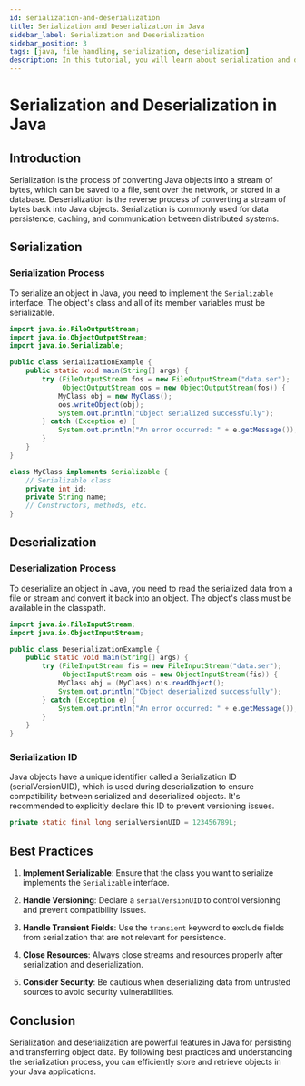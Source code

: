 ```yaml
---
id: serialization-and-deserialization
title: Serialization and Deserialization in Java
sidebar_label: Serialization and Deserialization
sidebar_position: 3
tags: [java, file handling, serialization, deserialization]
description: In this tutorial, you will learn about serialization and deserialization in Java. We will learn how to serialize and deserialize objects in Java using the `Serializable` interface and the `ObjectInputStream` and `ObjectOutputStream` classes.
---
```


# Serialization and Deserialization in Java

## Introduction

Serialization is the process of converting Java objects into a stream of bytes, which can be saved to a file, sent over the network, or stored in a database. Deserialization is the reverse process of converting a stream of bytes back into Java objects. Serialization is commonly used for data persistence, caching, and communication between distributed systems.

## Serialization

### Serialization Process

To serialize an object in Java, you need to implement the `Serializable` interface. The object's class and all of its member variables must be serializable.

```java
import java.io.FileOutputStream;
import java.io.ObjectOutputStream;
import java.io.Serializable;

public class SerializationExample {
    public static void main(String[] args) {
        try (FileOutputStream fos = new FileOutputStream("data.ser");
             ObjectOutputStream oos = new ObjectOutputStream(fos)) {
            MyClass obj = new MyClass();
            oos.writeObject(obj);
            System.out.println("Object serialized successfully");
        } catch (Exception e) {
            System.out.println("An error occurred: " + e.getMessage());
        }
    }
}

class MyClass implements Serializable {
    // Serializable class
    private int id;
    private String name;
    // Constructors, methods, etc.
}
```

## Deserialization

### Deserialization Process

To deserialize an object in Java, you need to read the serialized data from a file or stream and convert it back into an object. The object's class must be available in the classpath.

```java
import java.io.FileInputStream;
import java.io.ObjectInputStream;

public class DeserializationExample {
    public static void main(String[] args) {
        try (FileInputStream fis = new FileInputStream("data.ser");
             ObjectInputStream ois = new ObjectInputStream(fis)) {
            MyClass obj = (MyClass) ois.readObject();
            System.out.println("Object deserialized successfully");
        } catch (Exception e) {
            System.out.println("An error occurred: " + e.getMessage());
        }
    }
}
```

### Serialization ID

Java objects have a unique identifier called a Serialization ID (serialVersionUID), which is used during deserialization to ensure compatibility between serialized and deserialized objects. It's recommended to explicitly declare this ID to prevent versioning issues.

```java
private static final long serialVersionUID = 123456789L;
```

## Best Practices

1. **Implement Serializable**: Ensure that the class you want to serialize implements the `Serializable` interface.

2. **Handle Versioning**: Declare a `serialVersionUID` to control versioning and prevent compatibility issues.

3. **Handle Transient Fields**: Use the `transient` keyword to exclude fields from serialization that are not relevant for persistence.

4. **Close Resources**: Always close streams and resources properly after serialization and deserialization.

5. **Consider Security**: Be cautious when deserializing data from untrusted sources to avoid security vulnerabilities.

## Conclusion

Serialization and deserialization are powerful features in Java for persisting and transferring object data. By following best practices and understanding the serialization process, you can efficiently store and retrieve objects in your Java applications.
